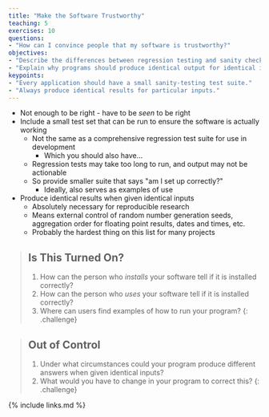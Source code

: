 ```yaml
---
title: "Make the Software Trustworthy"
teaching: 5
exercises: 10
questions:
- "How can I convince people that my software is trustworthy?"
objectives:
- "Describe the differences between regression testing and sanity checking."
- "Explain why programs should produce identical output for identical inputs."
keypoints:
- "Every application should have a small sanity-testing test suite."
- "Always produce identical results for particular inputs."
---
```


*   Not enough to be right - have to be *seen* to be right
*   Include a small test set that can be run to ensure the software is actually working
    *   Not the same as a comprehensive regression test suite for use in development
        *   Which you should also have...
    *   Regression tests may take too long to run, and output may not be actionable
    *   So provide smaller suite that says "am I set up correctly?"
        *   Ideally, also serves as examples of use
*   Produce identical results when given identical inputs
    *   Absolutely necessary for reproducible research
    *   Means external control of random number generation seeds,
        aggregation order for floating point results,
        dates and times,
        etc.
    *   Probably the hardest thing on this list for many projects

> ## Is This Turned On?
>
> 1.  How can the person who *installs* your software tell if it is installed correctly?
> 2.  How can the person who *uses* your software tell if it is installed correctly?
> 3.  Where can users find examples of how to run your program?
{: .challenge}

> ## Out of Control
>
> 1.  Under what circumstances could your program produce different answers
>     when given identical inputs?
> 2.  What would you have to change in your program to correct this?
{: .challenge}

{% include links.md %}
